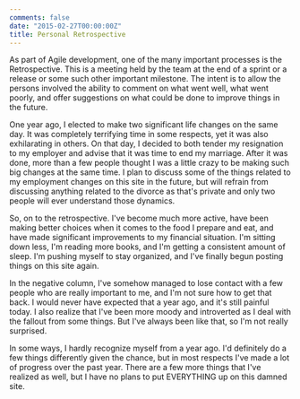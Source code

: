 ```yaml
---
comments: false
date: "2015-02-27T00:00:00Z"
title: Personal Retrospective
---
```


As part of Agile development, one of the many important processes is the Retrospective.  This is a meeting held by the team at the end of a sprint or a release or some such other important milestone. The intent is to allow the persons involved the ability to comment on what went well, what went poorly, and offer suggestions on what could be done to improve things in the future.

One year ago, I elected to make two significant life changes on the same day.  It was completely terrifying time in some respects, yet it was also exhilarating in others.  On that day, I decided to both tender my resignation to my employer and advise that it was time to end my marriage.  After it was done, more than a few people thought I was a little crazy to be making such big changes at the same time.  I plan to discuss some of the things related to my employment changes on this site in the future, but will refrain from discussing anything related to the divorce as that's private and only two people will ever understand those dynamics.

So, on to the retrospective.  I've become much more active, have been making better choices when it comes to the food I prepare and eat, and have made significant improvements to my financial situation.  I'm sitting down less, I'm reading more books, and I'm getting a consistent amount of sleep.  I'm pushing myself to stay organized, and I've finally begun posting things on this site again.

In the negative column, I've somehow managed to lose contact with a few people who are really important to me, and I'm not sure how to get that back.  I would never have expected that a year ago, and it's still painful today.  I also realize that I've been more moody and introverted as I deal with the fallout from some things.  But I've always been like that, so I'm not really surprised.

In some ways, I hardly recognize myself from a year ago.  I'd definitely do a few things differently given the chance, but in most respects I've made a lot of progress over the past year.  There are a few more things that I've realized as well, but I have no plans to put EVERYTHING up on this damned site.